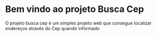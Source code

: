 <h1>Bem vindo ao projeto Busca Cep</h1>

<p>O projeto busca cep é um simples projeto web que consegue localizar endereços através do Cep quando informado</p>
